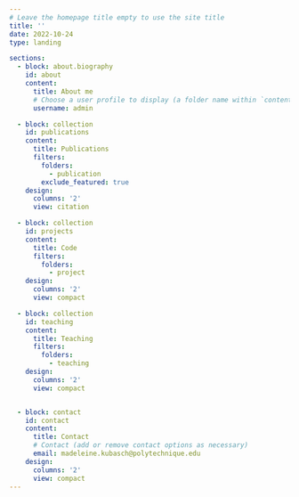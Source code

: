 ```yaml
---
# Leave the homepage title empty to use the site title
title: ''
date: 2022-10-24
type: landing

sections:
  - block: about.biography
    id: about
    content:
      title: About me
      # Choose a user profile to display (a folder name within `content/authors/`)
      username: admin

  - block: collection
    id: publications
    content:
      title: Publications
      filters:
        folders:
          - publication
        exclude_featured: true
    design:
      columns: '2'
      view: citation

  - block: collection
    id: projects
    content:
      title: Code
      filters:
        folders:
          - project
    design:
      columns: '2'
      view: compact

  - block: collection
    id: teaching
    content:
      title: Teaching
      filters:
        folders:
          - teaching
    design:
      columns: '2'
      view: compact


  - block: contact
    id: contact
    content:
      title: Contact
      # Contact (add or remove contact options as necessary)
      email: madeleine.kubasch@polytechnique.edu
    design:
      columns: '2'
      view: compact
---
```


